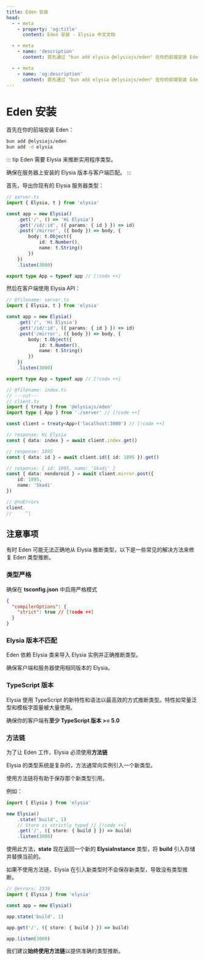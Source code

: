 ```yaml
---
title: Eden 安装
head:
  - - meta
    - property: 'og:title'
      content: Eden 安装 - Elysia 中文文档

  - - meta
    - name: 'description'
      content: 首先通过 "bun add elysia @elysiajs/eden" 在你的前端安装 Eden，然后公开你的 Elysia 服务器类型，然后开始使用 Eden Treaty 或 Eden Fetch。

  - - meta
    - name: 'og:description'
      content: 首先通过 "bun add elysia @elysiajs/eden" 在你的前端安装 Eden，然后公开你的 Elysia 服务器类型，然后开始使用 Eden Treaty 或 Eden Fetch。
---
```


# Eden 安装
首先在你的前端安装 Eden：
```bash
bun add @elysiajs/eden
bun add -d elysia
```

::: tip
Eden 需要 Elysia 来推断实用程序类型。

确保在服务器上安装的 Elysia 版本与客户端匹配。
:::

首先，导出你现有的 Elysia 服务器类型：
```typescript
// server.ts
import { Elysia, t } from 'elysia'

const app = new Elysia()
    .get('/', () => 'Hi Elysia')
    .get('/id/:id', ({ params: { id } }) => id)
    .post('/mirror', ({ body }) => body, {
        body: t.Object({
            id: t.Number(),
            name: t.String()
        })
    })
    .listen(3000)

export type App = typeof app // [!code ++]
```

然后在客户端使用 Elysia API：

```typescript twoslash
// @filename: server.ts
import { Elysia, t } from 'elysia'

const app = new Elysia()
    .get('/', 'Hi Elysia')
    .get('/id/:id', ({ params: { id } }) => id)
    .post('/mirror', ({ body }) => body, {
        body: t.Object({
            id: t.Number(),
            name: t.String()
        })
    })
    .listen(3000)

export type App = typeof app // [!code ++]

// @filename: index.ts
// ---cut---
// client.ts
import { treaty } from '@elysiajs/eden'
import type { App } from './server' // [!code ++]

const client = treaty<App>('localhost:3000') // [!code ++]

// response: Hi Elysia
const { data: index } = await client.index.get()

// response: 1895
const { data: id } = await client.id({ id: 1895 }).get()

// response: { id: 1895, name: 'Skadi' }
const { data: nendoroid } = await client.mirror.post({
    id: 1895,
    name: 'Skadi'
})

// @noErrors
client.
//     ^|
```

## 注意事项

有时 Eden 可能无法正确地从 Elysia 推断类型，以下是一些常见的解决方法来修复 Eden 类型推断。

### 类型严格

确保在 **tsconfig.json** 中启用严格模式

```json
{
  "compilerOptions": {
    "strict": true // [!code ++]
  }
}
```

### Elysia 版本不匹配

Eden 依赖 Elysia 类来导入 Elysia 实例并正确推断类型。

确保客户端和服务器使用相同版本的 Elysia。

### TypeScript 版本

Elysia 使用 TypeScript 的新特性和语法以最高效的方式推断类型。特性如常量泛型和模板字面量被大量使用。

确保你的客户端有**至少 TypeScript 版本 >= 5.0**

### 方法链

为了让 Eden 工作，Elysia 必须使用**方法链**

Elysia 的类型系统是复杂的，方法通常向实例引入一个新类型。

使用方法链将有助于保存那个新类型引用。

例如：

```typescript twoslash
import { Elysia } from 'elysia'

new Elysia()
    .state('build', 1)
    // Store is strictly typed // [!code ++]
    .get('/', ({ store: { build } }) => build)
    .listen(3000)
```

使用此方法，**state** 现在返回一个新的 **ElysiaInstance** 类型，将 **build** 引入存储并替换当前的。

如果不使用方法链，Elysia 在引入新类型时不会保存新类型，导致没有类型推断。

```typescript twoslash
// @errors: 2339
import { Elysia } from 'elysia'

const app = new Elysia()

app.state('build', 1)

app.get('/', ({ store: { build } }) => build)

app.listen(3000)
```

我们建议**始终使用方法链**以提供准确的类型推断。
